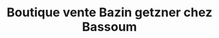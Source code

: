 ---
title: "Boutique vente Bazin getzner chez Bassoum"
url: /bamako/boutique-vente-bazin-getzner-chez-bassoum/
shop: Modehaus
---